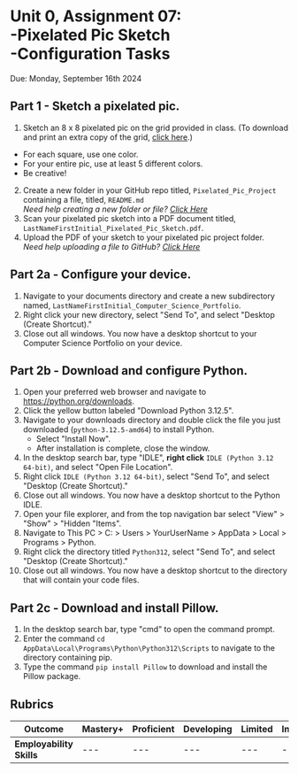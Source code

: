 # Unit 0, Assignment 07: <br>-Pixelated Pic Sketch<br>-Configuration Tasks
Due: Monday, September 16th 2024

## Part 1 - Sketch a pixelated pic.

1. Sketch an 8 x 8 pixelated pic on the grid provided in class. (To download and print an extra copy of the grid, [click here](https://github.com/MrJSwotinsky/AP_Computer_Science_Principles/blob/main/Unit_0_Digital_Information/Projects/Pixelated_Pic_Project/Pixelated%20Pic%20Project%20-%20Pixelated%20Pic%20Sketch.pdf).)
  * For each square, use one color.
  * For your entire pic, use at least 5 different colors.
  * Be creative!
2. Create a new folder in your GitHub repo titled, `Pixelated_Pic_Project` containing a file, titled, `README.md`<br>*Need help creating a new folder or file? [Click Here](https://github.com/MrJSwotinsky/AP_Computer_Science_Principles/blob/main/Resources/How_To_Create_Folders_and_Files.md)*
3. Scan your pixelated pic sketch into a PDF document titled, `LastNameFirstInitial_Pixelated_Pic_Sketch.pdf`.
4. Upload the PDF of your sketch to your pixelated pic project folder.<br>*Need help uploading a file to GitHub? [Click Here](https://github.com/MrJSwotinsky/AP_Computer_Science_Principles/blob/main/Resources/How_To_Upload_a_File_to_GitHub.md)*

    
## Part 2a - Configure your device.

1. Navigate to your documents directory and create a new subdirectory named, `LastNameFirstInitial_Computer_Science_Portfolio`.
2. Right click your new directory, select "Send To", and select "Desktop (Create Shortcut)."
3. Close out all windows.  You now have a desktop shortcut to your Computer Science Portfolio on your device.  

## Part 2b - Download and configure Python.

1. Open your preferred web browser and navigate to https://python.org/downloads.
2. Click the yellow button labeled "Download Python 3.12.5".
3. Navigate to your downloads directory and double click the file you just downloaded (`python-3.12.5-amd64`) to install Python.
   * Select "Install Now".
   * After installation is complete, close the window.
4. In the desktop search bar, type "IDLE", **right click** `IDLE (Python 3.12 64-bit)`, and select "Open File Location".  
5. Right click `IDLE (Python 3.12 64-bit)`, select "Send To", and select "Desktop (Create Shortcut)."
6. Close out all windows.  You now have a desktop shortcut to the Python IDLE.
7. Open your file explorer, and from the top navigation bar select "View" > "Show" > "Hidden "Items".
8. Navigate to This PC > C: > Users > YourUserName > AppData > Local > Programs > Python.
9. Right click the directory titled `Python312`, select "Send To", and select "Desktop (Create Shortcut)."
10. Close out all windows.  You now have a desktop shortcut to the directory that will contain your code files.
    
## Part 2c - Download and install Pillow.

1. In the desktop search bar, type "cmd" to open the command prompt.
2. Enter the command `cd AppData\Local\Programs\Python\Python312\Scripts` to navigate to the directory containing pip.
3. Type the command `pip install Pillow` to download and install the Pillow package.

## Rubrics
|Outcome|Mastery+|Proficient|Developing|Limited|Incomplete|
|---|---|---|---|---|---|
|**Employability Skills**|---|---|---|---|---|

